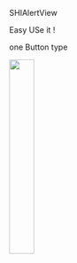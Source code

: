 SHIAlertView

Easy USe it !

one Button type

<img src="http://shi-chimi.com/gitmd/1.png" width="30%" height="30%">


